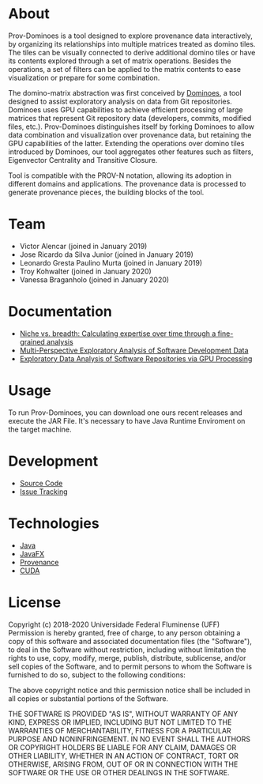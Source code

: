 # About

Prov-Dominoes is a tool designed to explore provenance data interactively, by organizing its relationships into multiple matrices treated as domino tiles. The tiles can be visually connected to derive additional domino tiles or have its contents explored through a set of matrix operations. Besides the operations, a set of filters can be applied to the matrix contents to ease visualization or prepare for some combination.

The domino-matrix abstraction was first conceived by [Dominoes](https://github.com/gems-uff/dominoes), a tool designed to assist exploratory analysis on data from Git repositories. Dominoes uses GPU capabilities to achieve efficient processing of large matrices that represent Git repository data (developers, commits, modified files, etc.). Prov-Dominoes distinguishes itself by forking Dominoes to allow data combination and visualization over provenance data, but retaining the GPU capabilities of the latter. Extending the operations over domino tiles introduced by Dominoes, our tool aggregates other features such as filters, Eigenvector Centrality and Transitive Closure.

Tool is compatible with the PROV-N notation, allowing its adoption in different domains and applications. The provenance data is processed to generate provenance pieces, the building blocks of the tool. 

# Team

* Victor Alencar (joined in January 2019)
* Jose Ricardo da Silva Junior (joined in January 2019)
* Leonardo Gresta Paulino Murta (joined in January 2019)
* Troy Kohwalter (joined in January 2020)
* Vanessa Braganholo (joined in January 2020)

# Documentation

* [Niche vs. breadth: Calculating expertise over time through a fine-grained analysis](http://ieeexplore.ieee.org/xpls/abs_all.jsp?arnumber=7081851&tag=1)
* [Multi-Perspective Exploratory Analysis of Software Development Data](http://www.worldscientific.com/doi/abs/10.1142/S0218194015400033)
* [Exploratory Data Analysis of Software Repositories via GPU Processing](http://ksiresearchorg.ipage.com/seke/seke14paper/seke14paper_173.pdf)

# Usage

To run Prov-Dominoes, you can download one ours recent releases and execute the JAR File. It's necessary to have Java Runtime Enviroment on the target machine.

# Development

* [Source Code](https://github.com/gems-uff/prov-dominoes)
* [Issue Tracking](https://github.com/gems-uff/prov-dominoes/issues)

# Technologies

* [Java](http://java.com)
* [JavaFX](http://docs.oracle.com/javafx/)
* [Provenance](https://www.w3.org/TR/2013/NOTE-prov-overview-20130430/)
* [CUDA](http://www.nvidia.com/object/cuda_home_new.html)

# License

Copyright (c) 2018-2020 Universidade Federal Fluminense (UFF)
Permission is hereby granted, free of charge, to any person obtaining a copy
of this software and associated documentation files (the "Software"), to deal
in the Software without restriction, including without limitation the rights
to use, copy, modify, merge, publish, distribute, sublicense, and/or sell
copies of the Software, and to permit persons to whom the Software is
furnished to do so, subject to the following conditions:

The above copyright notice and this permission notice shall be included in
all copies or substantial portions of the Software.

THE SOFTWARE IS PROVIDED "AS IS", WITHOUT WARRANTY OF ANY KIND, EXPRESS OR
IMPLIED, INCLUDING BUT NOT LIMITED TO THE WARRANTIES OF MERCHANTABILITY,
FITNESS FOR A PARTICULAR PURPOSE AND NONINFRINGEMENT. IN NO EVENT SHALL THE
AUTHORS OR COPYRIGHT HOLDERS BE LIABLE FOR ANY CLAIM, DAMAGES OR OTHER
LIABILITY, WHETHER IN AN ACTION OF CONTRACT, TORT OR OTHERWISE, ARISING FROM,
OUT OF OR IN CONNECTION WITH THE SOFTWARE OR THE USE OR OTHER DEALINGS IN
THE SOFTWARE.
